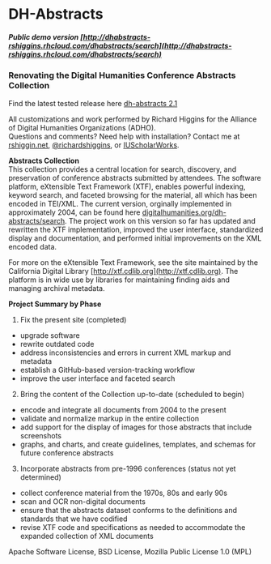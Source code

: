 # DH-Abstracts

##### Public demo version [http://dhabstracts-rshiggins.rhcloud.com/dhabstracts/search](http://dhabstracts-rshiggins.rhcloud.com/dhabstracts/search)

### Renovating the Digital Humanities Conference Abstracts Collection      

Find the latest tested release here [dh-abstracts 2.1](https://github.com/rshiggin/dh-abstracts/releases/tag/2.1)     
      
All customizations and work performed by Richard Higgins for the Alliance of Digital Humanities Organizations (ADHO).     
Questions and comments? Need help with installation? Contact me at [rshiggin.net](http://www.rshiggins.net),  [@richardshiggins](https://twitter.com/richardshiggins), or [IUScholarWorks](https://scholarworks.iu.edu/people). 

__Abstracts Collection__     
This collection provides a central location for search, discovery, and preservation of conference abstracts submitted by attendees. The software platform, eXtensible Text Framework (XTF), enables powerful indexing, keyword search, and faceted browsing for the material, all which has been encoded in TEI/XML. The current version, orginally implemented in approximately 2004, can be found here [digitalhumanities.org/dh-abstracts/search](http://digitalhumanities.org/dh-abstracts/search). The project work on this version so far has updated and rewritten the XTF implementation, improved the user interface, standardized display and documentation, and performed initial improvements on the XML encoded data. 

For more on the eXtensible Text Framework, see the site maintained by the California Digital Library [http://xtf.cdlib.org](http://xtf.cdlib.org). The platform is in wide use by libraries for maintaining finding aids and managing archival metadata. 

__Project Summary by Phase__

1. Fix the present site (completed)       
  * upgrade software  
  * rewrite outdated code    
  * address inconsistencies and errors in current XML markup and metadata    
  * establish a GitHub-based version-tracking workflow   
  * improve the user interface and faceted search

2. Bring the content of the Collection up-to-date  (scheduled to begin)
  * encode and integrate all documents from 2004 to the present   
  * validate and normalize markup in the entire collection
  * add support for the display of images for those abstracts that include screenshots  
  * graphs, and charts, and create guidelines, templates, and schemas for future conference abstracts

3. Incorporate abstracts from pre-1996 conferences (status not yet determined)   
  * collect conference material from the 1970s, 80s and early 90s
  * scan and OCR non-digital documents   
  * ensure that the abstracts dataset conforms to the definitions and standards that we have codified    
  * revise XTF code and specifications as needed to accommodate the expanded collection of XML documents  


Apache Software License, BSD License, Mozilla Public License 1.0 (MPL)
